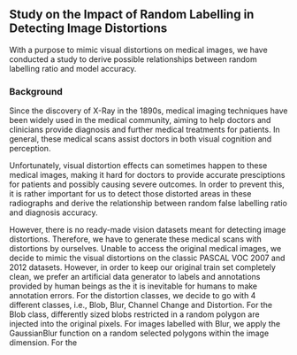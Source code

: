 ## Study on the Impact of Random Labelling in Detecting Image Distortions

With a purpose to mimic visual distortions on medical images, we have conducted a study to derive possible relationships between random labelling ratio and model accuracy.

### Background

Since the discovery of X-Ray in the 1890s, medical imaging techniques have been widely used in the medical community, aiming to help doctors and clinicians provide diagnosis and further medical treatments for patients. In general, these medical scans assist doctors in both visual cognition and perception.

Unfortunately, visual distortion effects can sometimes happen to these medical images, making it hard for doctors to provide accurate presciptions for patients and possibly causing severe outcomes. In order to prevent this, it is rather important for us to detect those distorted areas in these radiographs and derive the relationship between random false labelling ratio and diagnosis accuracy.

However, there is no ready-made vision datasets meant for detecting image distortions. Therefore, we have to generate these medical scans with distortions by ourselves. Unable to access the original medical images, we decide to mimic the visual distortions on the classic PASCAL VOC 2007 and 2012 datasets. However, in order to keep our original train set completely clean, we prefer an artificial data generator to labels and annotations provided by human beings as the it is inevitable for humans to make annotation errors. For the distortion classes, we decide to go with 4 different classes, i.e., Blob, Blur, Channel Change and Distortion. For the Blob class, differently sized blobs restricted in a random polygon are injected into the original pixels. For images labelled with Blur, we apply the GaussianBlur function on a random selected polygons within the image dimension. For the 
